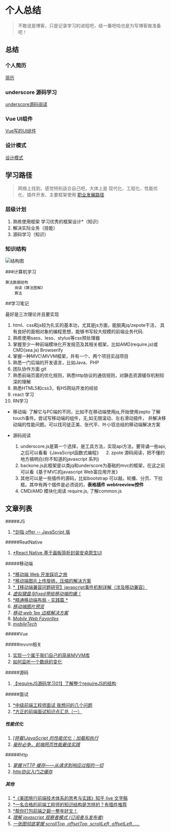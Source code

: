 

# 个人总结
> 不敢说是博客，只是记录学习的进程吧，结一番吧哈也是为写博客做准备吧！

## 总结

### 个人简历
[简历](https://github.com/iSAM2016/iSAM2016.github.io/issues/1)

### underscore 源码学习
[underscore源码阅读](https://github.com/iSAM2016/underscore)

### Vue UI组件
[Vue写的UI组件](https://github.com/iSAM2016/UI)

### 设计模式
[设计模式](https://github.com/iSAM2016/Design-pattern)

## 学习路径
>网络上找到，感觉特别适合自己吧，大体上是 现代化、工程化、性能优化、插件开发、主要框架使用
>[职业发展路径](https://github.com/f2e-journey/f2e-journey/blob/master/career-planning.md)

### 层级计划
1. 熟练使用框架 学习优秀的框架设计*（知识）
2. 解决实际业务（技能）
3.  源码学习（知识）

### 知识结构
![结构图](/static/img/note.jpg)

###计算机学习

    算法数据结构
        阅读《算法图解》
        算法


##学习笔记

最好是三次理论并且要实现

1.  html、css和js较为扎实的基本功，尤其是js方面，能脱离jq/zepote干活，
    具有良好的面相对象的编程思想，能够书写较大规模的前端业务代码.
2.  熟练使用sass、less、stylus等css预处理器
3.  掌握至少一种前端模块化开发规范及其相关框架，比如AMD(require.js)或CMD(sea.js) Browserify
4.  掌握一种MVC\MVVM框架，并有一个、两个项目实战项目
5.  熟悉一门后端的开发语言，比如Java、PHP
6.  团队协作方面 git
7.  熟悉前端页面的优化规则，熟悉http协议的通信规则，对静态资源缓存机制较深的理解
8.  熟悉HTML5和css3，有H5网站开发的经验
9.  react 学习
10. RN学习

*  移动端: 了解它与PC端的不同，比如不在移动端使用jq,开始使用zepto 
    了解touch事件。尝试写移动端的组件，无,如无限滚动、左右滑动插件，
    并解决移动端的性能问题。可以找司徒正美、张代平、叶小钗总结的移动端解决方案

*  源码阅读
    1. underscore.js是第一个选择，是工具方法，实现api方法，要背诵一些api,之后可以看看《JavaScript函数式编程》
    2. zpote 源码阅读，把不懂的地方搞明白(你不知道的javascript 系列)
    3. backone.js此框架是以类jq和underscore为基础的mvc的框架，在这之前可以看《基于MVC的javascript Web富应用开发》
    4. 其他可以是一些插件的源码，比如bootstrap 可以敲。轮播、分页、下拉框。其中有两个插件是必须说的，**表格插件**  **webtreeview控件**
    5. CMD/AMD 模块化阅读 require.js, 了解common.js




## 文章列表

#####JS
1. [*剑指 offer -- JavaScript 版](https://zhuanlan.zhihu.com/p/31938189?utm_source=wechat_session&utm_medium=social)

#####ReatNative
1. [*React Native 基于画板简析封装安卓原生UI](https://zhuanlan.zhihu.com/p/32327408?utm_source=wechat_session&utm_medium=social)

#####移动端
1. [*移动端 Web 开发踩坑之旅](https://zhuanlan.zhihu.com/p/26141351?utm_source=wechat_session&utm_medium=social)
2. [*移动端图片上传旋转、压缩的解决方案](https://zhuanlan.zhihu.com/p/27627436?utm_source=wechat_session&utm_medium=social)
3. [*【移动端兼容问题研究】javascript事件机制详解（涉及移动兼容）](http://www.cnblogs.com/yexiaochai/p/3462657.html)
4. [*虚拟键盘与fixed带给移动端的痛！*](http://www.cnblogs.com/yexiaochai/p/3561939.html)
5. [*精通移动端布局 - 实践篇 *](http://www.cnblogs.com/HCJJ/p/6408363.html)
6. [*移动端图片预览*](https://jsfiddle.net/8q63yq5c/)
7. [*移动 web 1px 边框解决方案*](https://juejin.im/post/58db16385c497d00570fe931)
8. [*Mobile Web Favorites*](https://github.com/hoosin/mobile-web-favorites)
9. [*mobileTech*](https://github.com/jtyjty99999/mobileTech)

#####Vue


#####mvvm相关
1. [实现一个属于我们自己的简易MVVM库](https://my.oschina.net/qiangdada/blog/906220)
2. [如何监听一个数组的变化](https://juejin.im/entry/59361d22b123db00643536b1?utm_medium=hao.caibaojian.com&utm_source=hao.caibaojian.com)


#####源码
1. [【requireJS源码学习01】了解整个requireJS的结构](http://www.cnblogs.com/yexiaochai/p/3632580.html)

#####面试
1. [*中级前端工程师面试 我想问的几个问题](https://zhuanlan.zhihu.com/p/25701897?utm_source=wechat_session&utm_medium=social)
2. [*方正的前端面试知识点汇总（一）](https://zhuanlan.zhihu.com/p/29012060?utm_source=wechat_session&utm_medium=social)

##### 性能优化
1. [*[转载]JavaScript 的性能优化：加载和执行*](http://caibaojian.com/jsload.html)
2. [*毫秒必争，前端网页性能最佳实践*](http://www.cnblogs.com/developersupport/p/3248695.html)

#####http
1. [*掌握 HTTP 缓存——从请求到响应过程的一切*](https://mp.weixin.qq.com/s?__biz=MjM5MTA1MjAxMQ==&mid=2651226616&idx=1&sn=c86d8390425501eac7a8e093d9c4edb8&chksm=bd49587c8a3ed16aa75f64b227c6a7335f4bb98f9ce04fa82756c0925f2a814048f359c6f172&mpshare=1&scene=23&srcid=0623Macwc6ph2grZza7Mv1fI#rd)
2. [*http协议入门之缓存*](https://www.jianshu.com/p/6ffd3ae0e136)



##### 其他
1. [*《美团旅行前端技术体系的思考与实践》知乎 live 文字稿](https://zhuanlan.zhihu.com/p/29373613?utm_source=wechat_session&utm_medium=social)
2. [*一名合格的前端工程师的知识结构是怎样的？有插件推荐](https://www.zhihu.com/question/19588629/answer/152951340?utm_source=wechat_session&utm_medium=social)
3. [*帮你打包前端之巅一整年好文！](https://zhuanlan.zhihu.com/p/27283922?utm_source=wechat_session&utm_medium=social)
4. [*理解 javascript 观察者模式 (订阅者与发布者)*](https://juejin.im/entry/580b5553570c350068e6c2d6)
5. [*一张图彻底掌握 scrollTop, offsetTop, scrollLeft, offsetLeft......*](https://juejin.im/entry/57cba52079bc440063ff0ae9/)


